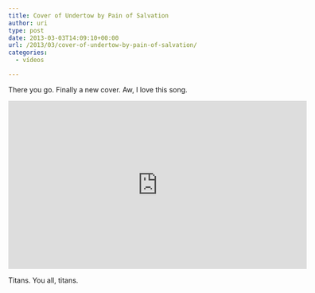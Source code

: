 ```yaml
---
title: Cover of Undertow by Pain of Salvation
author: uri
type: post
date: 2013-03-03T14:09:10+00:00
url: /2013/03/cover-of-undertow-by-pain-of-salvation/
categories:
  - vídeos

---
```

There you go. Finally a new cover. Aw, I love this song.

<iframe width="600" height="338" src="http://www.youtube.com/embed/9BYKS3f1Z-E" frameborder="0" allowfullscreen></iframe>

Titans. You all, titans.